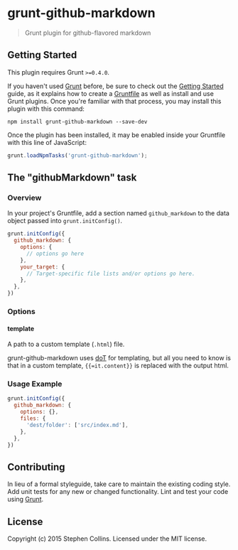 # grunt-github-markdown

> Grunt plugin for github-flavored markdown

## Getting Started
This plugin requires Grunt `>=0.4.0`.

If you haven't used [Grunt](http://gruntjs.com/) before, be sure to check out the [Getting Started](http://gruntjs.com/getting-started) guide, as it explains how to create a [Gruntfile](http://gruntjs.com/sample-gruntfile) as well as install and use Grunt plugins. Once you're familiar with that process, you may install this plugin with this command:

```shell
npm install grunt-github-markdown --save-dev
```

Once the plugin has been installed, it may be enabled inside your Gruntfile with this line of JavaScript:

```js
grunt.loadNpmTasks('grunt-github-markdown');
```

## The "githubMarkdown" task

### Overview
In your project's Gruntfile, add a section named `github_markdown` to the data object passed into `grunt.initConfig()`.

```js
grunt.initConfig({
  github_markdown: {
    options: {
      // options go here
    },
    your_target: {
      // Target-specific file lists and/or options go here.
    },
  },
})
```

### Options

#### template

A path to a custom template (`.html`) file.

grunt-github-markdown uses [doT](http://olado.github.io/doT/) for templating, but all you need to know is that in a custom template, `{{=it.content}}` is replaced with the output html.

### Usage Example

```js
grunt.initConfig({
  github_markdown: {
    options: {},
    files: {
      'dest/folder': ['src/index.md'],
    },
  },
})
```

## Contributing
In lieu of a formal styleguide, take care to maintain the existing coding style. Add unit tests for any new or changed functionality. Lint and test your code using [Grunt](http://gruntjs.com/).

## License
Copyright (c) 2015 Stephen Collins. Licensed under the MIT license.
